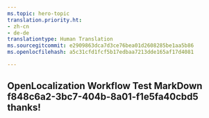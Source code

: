 ```yaml
---
ms.topic: hero-topic
translation.priority.ht:
- zh-cn
- de-de
translationtype: Human Translation
ms.sourcegitcommit: e2909863dca7d3ce76bea01d2608285be1aa5b86
ms.openlocfilehash: a5c31cfd1fcf5b17edbaa7213dde165af17d4081

---
```

## OpenLocalization Workflow Test MarkDown f848c6a2-3bc7-404b-8a01-f1e5fa40cbd5 thanks!



<!--HONumber=Jul16_HO2-->


